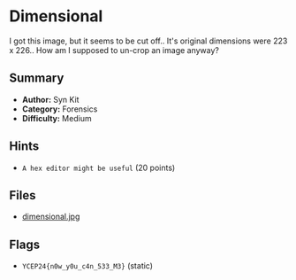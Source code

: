 # Dimensional
I got this image, but it seems to be cut off.. It's original dimensions were 223 x 226.. How am I supposed to un-crop an image anyway?

## Summary
- **Author:** Syn Kit
- **Category:** Forensics
- **Difficulty:** Medium

## Hints
- `A hex editor might be useful` (20 points)

## Files
- [dimensional.jpg](dist/dimensional.jpg)
## Flags
- `YCEP24{n0w_y0u_c4n_533_M3}` (static)
